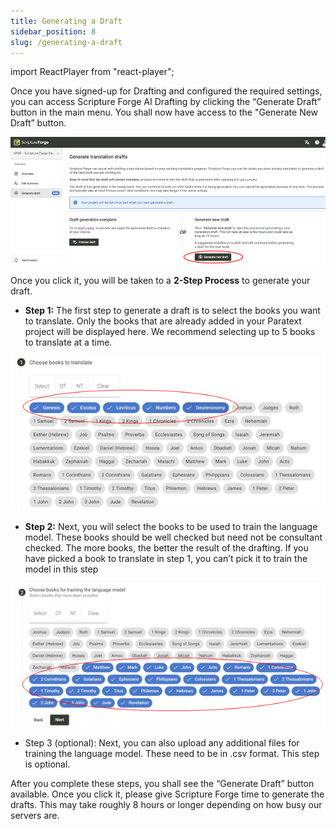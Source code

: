 ```yaml
---
title: Generating a Draft
sidebar_position: 8
slug: /generating-a-draft
---
```


import ReactPlayer from "react-player";

<div class="player-wrapper"><ReactPlayer controls url="https://youtu.be/binHoeAGGvU" /></div>


Once you have signed-up for Drafting and configured the required settings, you can access Scripture Forge AI Drafting by clicking the “Generate Draft” button in the main menu. You shall now have access to the "Generate New Draft” button.


![](./1574993447.png)


Once you click it, you will be taken to a **2-Step Process** to generate your draft.

- **Step 1:** The first step to generate a draft is to select the books you want to translate. Only the books that are already added in your Paratext project will be displayed here. We recommend selecting up to 5 books to translate at a time.

![](./736001719.png)

- **Step 2:** Next, you will select the books to be used to train the language model. These books should be well checked but need not be consultant checked. The more books, the better the result of the drafting. If you have picked a book to translate in step 1, you can’t pick it to train the model in this step

![](./1046606413.png)

- Step 3 (optional): Next, you can also upload any additional files for training the language model. These need to be in .csv format. This step is optional.

After you complete these steps, you shall see the “Generate Draft” button available. Once you click it, please give Scripture Forge time to generate the drafts. This may take roughly 8 hours or longer depending on how busy our servers are.

